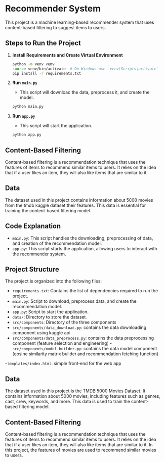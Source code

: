 # Recommender System

This project is a machine learning-based recommender system that uses content-based filtering to suggest items to users.

## Steps to Run the Project

1. **Install Requirements and Create Virtual Environment**
    ```bash
    python -m venv venv
    source venv/bin/activate  # On Windows use `venv\Scripts\activate`
    pip install -r requirements.txt
    ```

2. **Run `main.py`**
    - This script will download the data, preprocess it, and create the model.
    ```bash
    python main.py
    ```

3. **Run `app.py`**
    - This script will start the application.
    ```bash
    python app.py
    ```

## Content-Based Filtering

Content-based filtering is a recommendation technique that uses the features of items to recommend similar items to users. It relies on the idea that if a user likes an item, they will also like items that are similar to it.

## Data

The dataset used in this project contains information about 5000 movies from the tmdb kaggle dataset their features. This data is essential for training the content-based filtering model.

## Code Explanation

- `main.py`: This script handles the downloading, preprocessing of data, and creation of the recommendation model.
- `app.py`: This script starts the application, allowing users to interact with the recommender system.

## Project Structure

The project is organized into the following files:

- `requirements.txt`: Contains the list of dependencies required to run the project.
- `main.py`: Script to download, preprocess data, and create the recommendation model.
- `app.py`: Script to start the application.
- `data/`: Directory to store the dataset.
- `src/components`: Directory of the three components
- `src/components/data_download.py`: contains the data downloading component using kaggle api
- `src/components/data_preprocess.py`: contains the data preprocessing component (feature selection and engineering)
-`src/components/model_builder.py`: contains the data model component (cosine similarity matrix builder and recommendation fetching function)

-`templates/index.html`: simple front-end for the web app
     

## Data

The dataset used in this project is the TMDB 5000 Movies Dataset. It contains information about 5000 movies, including features such as genres, cast, crew, keywords, and more. This data is used to train the content-based filtering model.

## Content-Based Filtering

Content-based filtering is a recommendation technique that uses the features of items to recommend similar items to users. It relies on the idea that if a user likes an item, they will also like items that are similar to it. In this project, the features of movies are used to recommend similar movies to users.